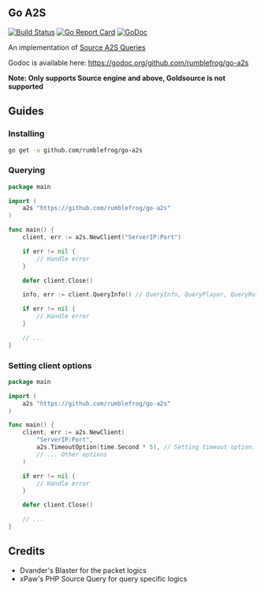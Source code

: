 ## Go A2S

[![Build Status](https://travis-ci.com/rumblefrog/go-a2s.svg?branch=master)](https://travis-ci.com/rumblefrog/go-a2s)
[![Go Report Card](https://goreportcard.com/badge/github.com/rumblefrog/go-a2s)](https://goreportcard.com/report/github.com/rumblefrog/go-a2s)
[![GoDoc](https://godoc.org/github.com/rumblefrog/go-a2s?status.svg)](https://godoc.org/github.com/rumblefrog/go-a2s)

An implementation of [Source A2S Queries](https://developer.valvesoftware.com/wiki/Server_queries)

Godoc is available here: https://godoc.org/github.com/rumblefrog/go-a2s

**Note: Only supports Source engine and above, Goldsource is not supported**

## Guides

### Installing

```bash
go get -u github.com/rumblefrog/go-a2s
```

### Querying

```go
package main

import (
    a2s "https://github.com/rumblefrog/go-a2s"
)

func main() {
    client, err := a2s.NewClient("ServerIP:Port")

    if err != nil {
        // Handle error
    }

    defer client.Close()

    info, err := client.QueryInfo() // QueryInfo, QueryPlayer, QueryRules

    if err != nil {
        // Handle error
    }

    // ...
}
```

### Setting client options

```go
package main

import (
    a2s "https://github.com/rumblefrog/go-a2s"
)

func main() {
    client, err := a2s.NewClient(
        "ServerIP:Port",
        a2s.TimeoutOption(time.Second * 5), // Setting timeout option. Default is 3 seconds
        // ... Other options
    )

    if err != nil {
        // Handle error
    }

    defer client.Close()

    // ...
}
```

## Credits
 - Dvander's Blaster for the packet logics
 - xPaw's PHP Source Query for query specific logics
